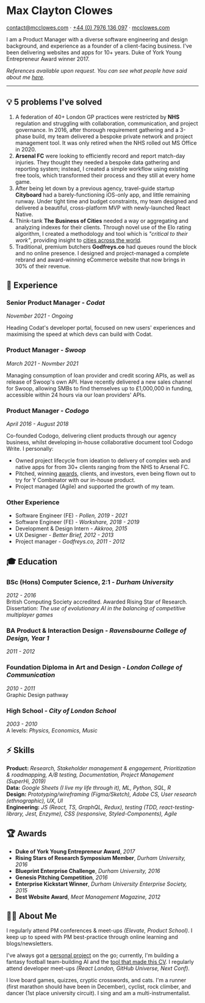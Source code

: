 <div class="page" id="p1"><h1 class="full-width">Max Clayton Clowes</h1>

<p class="full-width">
    <a href="mailto:contact@mcclowes.com">contact@mcclowes.com</a> · <a href="tel:+447976136097">+44 (0) 7976 136 097</a> · <a href="https://bit.ly/mcclowes">mcclowes.com</a>
</p>
 <p class="full-width">I am a Product Manager with a diverse software engineering and design background, and experience as a founder of a client-facing business. I've been delivering websites and apps for 10+ years. Duke of York Young Entrepreneur Award winner 2017.</p>

<p class="full-width"><i>References available upon request. You can see what people have said about me <a href="https://github.com/mcclowes/mcclowes/blob/master/recommendations.md">here</a>.</i></p>

<hr class="full-width"/> <h2 id="💡-5-problems-ive-solved">💡 5 problems I&#39;ve solved</h2>
<ol>
<li>A federation of 40+ London GP practices were restricted by <strong>NHS</strong> regulation and struggling with collaboration, communication, and project governance. In 2016, after thorough requirement gathering and a 3-phase build, my team delivered a bespoke private network and project management tool. It was only retired when the NHS rolled out MS Office in 2020.</li>
<li><strong>Arsenal FC</strong> were looking to efficiently record and report match-day injuries. They thought they needed a bespoke data gathering and reporting system; instead, I created a simple workflow using existing free tools, which transformed their process and they still at every home game.</li>
<li>After being let down by a previous agency, travel-guide startup <strong>Cityboard</strong> had a barely-functioning iOS-only app, and little remaining runway. Under tight time and budget constraints, my team designed and delivered a beautiful, cross-platform MVP with newly-launched React Native.</li>
<li>Think-tank <strong>The Business of Cities</strong> needed a way or aggregating and analyzing indexes for their clients. Through novel use of the Elo rating algorithm, I created a methodology and tool which is <em>&quot;critical to their work&quot;</em>, providing insight to <a href="https://www.thebusinessofcities.com/partners">cities across the world</a>.</li>
<li>Traditional, premium butchers <strong>Godfreys.co</strong> had queues round the block and no online presence. I designed and project-managed a complete rebrand and award-winning eCommerce website that now brings in 30% of their revenue.</li>
</ol>
 <h2 id="📄-experience">📄 Experience</h2>
<h3 id="senior-product-manager---codat">Senior Product Manager <em>- Codat</em></h3>
<p><em>November 2021 - Ongoing</em></p>
<p>Heading Codat&#39;s developer portal, focused on new users&#39; experiences and maximising the speed at which devs can build with Codat.</p>
<h3 id="product-manager---swoop">Product Manager <em>- Swoop</em></h3>
<p><em>March 2021 - Novmber 2021</em></p>
<p>Managing consumption of loan provider and credit scoring APIs, as well as release of Swoop&#39;s own API. Have recently delivered a new sales channel for Swoop, allowing SMBs to find themselves up to £1,000,000 in funding, accessible within 24 hours via our loan providers&#39; APIs.</p>
<h3 id="product-manager---codogo">Product Manager <em>- Codogo</em></h3>
<p><em>April 2016 - August 2018</em></p>
<p>Co-founded Codogo, delivering client products through our agency business, whilst developing in-house collaborative document tool Codogo Write. I personally:</p>
<ul>
<li>Owned project lifecycle from ideation to delivery of complex web and native apps for from 30+ clients ranging from the NHS to Arsenal FC.</li>
<li>Pitched, winning <a href="http://bit.ly/35F6psY">awards</a>, clients, and investors, even being flown out to try for Y Combinator with our in-house product.</li>
<li>Project managed (Agile) and supported the growth of my team.</li>
</ul>
<p></div> <div class="page" id="p2"></p>
<h3 id="other-experience">Other Experience</h3>
<ul>
<li>Software Engineer (FE) <em>- Pollen, 2019 - 2021</em></li>
<li>Software Engineer (FE) <em>- Workshare, 2018 - 2019</em></li>
<li>Development &amp; Design Intern <em>- Akkroo, 2015</em></li>
<li>UX Designer <em>- Better Brief, 2012 - 2013</em></li>
<li>Project manager <em>- Godfreys.co, 2011 - 2012</em></li>
</ul>
 <h2 id="🎓-education">🎓 Education</h2>
<h3 id="bsc-hons-computer-science-21---durham-university">BSc (Hons) Computer Science, 2:1 <em>- Durham University</em></h3>
<p><em>2012 - 2016</em><br>British Computing Society accredited. Awarded Rising Star of Research.<br>Dissertation: <em>The use of evolutionary AI in the balancing of competitive multiplayer games</em></p>
<h3 id="ba-product--interaction-design---ravensbourne-college-of-design-year-1">BA Product &amp; Interaction Design <em>- Ravensbourne College of Design, Year 1</em></h3>
<p><em>2011 - 2012</em>  </p>
<h3 id="foundation-diploma-in-art-and-design---london-college-of-communication">Foundation Diploma in Art and Design <em>- London College of Communication</em></h3>
<p><em>2010 - 2011</em><br>Graphic Design pathway</p>
<h3 id="high-school---city-of-london-school">High School <em>- City of London School</em></h3>
<p><em>2003 - 2010</em><br>A levels: <em>Physics, Economics, Music</em></p>
 <h2 id="⚡️-skills">⚡️ Skills</h2>
<p><strong>Product:</strong> <em>Research, Stakeholder management &amp; engagement, Prioritization &amp; roadmapping, A/B testing, Documentation, Project Management (SuperHi, 2019)</em><br><strong>Data:</strong> <em>Google Sheets (I live my life through it), ML, Python, SQL, R</em><br><strong>Design:</strong> <em>Prototyping/wireframing (Figma/Sketch), Adobe CS, User research (ethnographic), UX, UI</em><br><strong>Engineering:</strong> <em>JS (React, TS, GraphQL, Redux), testing (TDD, react-testing-library, Jest, Enzyme), CSS (responsive, Styled-Components), Agile</em>  </p>
 <h2 id="🏆-awards">🏆 Awards</h2>
<ul>
<li><strong>Duke of York Young Entrepreneur Award</strong>, <em>2017</em></li>
<li><strong>Rising Stars of Research Symposium Member</strong>, <em>Durham University, 2016</em></li>
<li><strong>Blueprint Enterprise Challenge</strong>, <em>Durham University, 2016</em></li>
<li><strong>Genesis Pitching Competition</strong>, <em>2016</em></li>
<li><strong>Enterprise Kickstart Winner</strong>, <em>Durham University Enterprise Society, 2015</em></li>
<li><strong>Best Website Award</strong>, <em>Meat Management Magazine, 2012</em></li>
</ul>
 <h2 id="🤷♂️-about-me">🤷‍♂️ About Me</h2>
<p>I regularly attend PM conferences &amp; meet-ups <em>(Elevate, Product School)</em>. I keep up to speed with PM best-practice through online learning and blogs/newsletters.</p>
<p>I&#39;ve always got a <a href="https://github.com/mcclowes?tab=repositories">personal project</a> on the go; currently, I&#39;m building a fantasy football team-building AI and the <a href="https://github.com/mcclowes/cv-maker">tool that made this CV</a>. I regularly attend developer meet-ups <em>(React London, GitHub Universe, Next Conf)</em>.</p>
<p>I love board games, quizzes, cryptic crosswords, and cats. I&#39;m a runner (first marathon should have been in December), cyclist, rock climber, and dancer (1st place university circuit). I sing and am a multi-instrumentalist.</p>
</div>